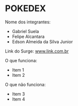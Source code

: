 # POKEDEX

Nome dos integrantes:

- Gabriel Suela
- Felipe Alcantara
- Edson Almeida da Silva Junior

Link do Surge: www.link.com.br

O que funciona:

- Item 1
- Item 2

O que não funciona:

- Item 3
- Item 4
